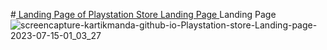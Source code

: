 #<a href="https://kartikmanda.github.io/Playstation-store-Landing-page/" target="_blank"> Landing Page of Playstation Store Landing Page </a>
Landing Page 
![screencapture-kartikmanda-github-io-Playstation-store-Landing-page-2023-07-15-01_03_27](https://github.com/kartikmanda/Playstation-store-Landing-page/assets/125468266/8ecebb0a-79be-4006-a247-4bd7cec57d1f)
